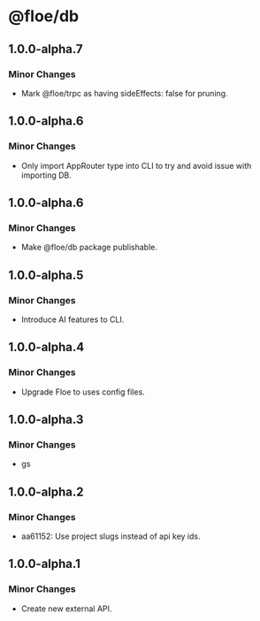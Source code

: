 # @floe/db

## 1.0.0-alpha.7

### Minor Changes

- Mark @floe/trpc as having sideEffects: false for pruning.

## 1.0.0-alpha.6

### Minor Changes

- Only import AppRouter type into CLI to try and avoid issue with importing DB.

## 1.0.0-alpha.6

### Minor Changes

- Make @floe/db package publishable.

## 1.0.0-alpha.5

### Minor Changes

- Introduce AI features to CLI.

## 1.0.0-alpha.4

### Minor Changes

- Upgrade Floe to uses config files.

## 1.0.0-alpha.3

### Minor Changes

- gs

## 1.0.0-alpha.2

### Minor Changes

- aa61152: Use project slugs instead of api key ids.

## 1.0.0-alpha.1

### Minor Changes

- Create new external API.
